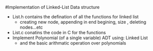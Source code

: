#Implementation of Linked-List Data structure
 - List.h contains the defination of all the functions for linked list
      - creating new node, appending in end begining, size , deleting nodes...etc
 - List.c conatins the code in C for the functions 
 - Implement Polynomial (of a single variable) ADT using: Linked List
      - and the basic arithmatic operation over polynomials
